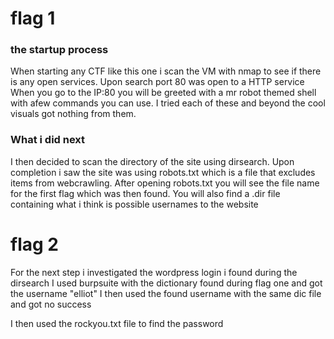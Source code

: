 # flag 1
### the startup process
When starting any CTF like this one i scan the VM with nmap to see if there is any open services.
Upon search port 80 was open to a HTTP service
When you go to the IP:80 you will be greeted with a mr robot themed shell with afew commands you can use. 
I tried each of these and beyond the cool visuals got nothing from them.

### What i did next
I then decided to scan the directory of the site using dirsearch.
Upon completion i saw the site was using robots.txt which is a file that excludes items from webcrawling.
After opening robots.txt you will see the file name for the first flag which was then found.
You will also find a .dir file containing what i think is possible usernames to the website

# flag 2
For the next step i investigated the wordpress login i found during the dirsearch
I used burpsuite with the dictionary found during flag one and got the username "elliot"
I then used the found username with the same dic file and got no success

I then used the rockyou.txt file to find the password

